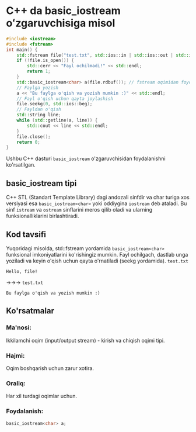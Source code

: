 # C++ da basic_iostream oʻzgaruvchisiga misol
```cpp
#include <iostream>
#include <fstream>
int main() {
    std::fstream file("test.txt", std::ios::in | std::ios::out | std::ios::trunc);
    if (!file.is_open()) {
        std::cerr << "Fayl ochilmadi!" << std::endl;
        return 1;
    }
    std::basic_iostream<char> a(file.rdbuf()); // fstream oqimidan foydalanish
    // Faylga yozish
    a << "Bu faylga o'qish va yozish mumkin :)" << std::endl;
    // Fayl o'qish uchun qayta joylashish
    file.seekg(0, std::ios::beg);
    // Fayldan o'qish
    std::string line;
    while (std::getline(a, line)) {
        std::cout << line << std::endl;
    }
    file.close();
    return 0;
}
```
Ushbu C++ dasturi `basic_iostream` o'zgaruvchisidan foydalanishni ko'rsatilgan.
## basic_iostream tipi
C++ STL (Standart Template Library) dagi andozali sinfdir va char turiga xos versiyasi esa `basic_iostream<char>` yoki oddiygina `iostream` deb ataladi. 
Bu sinf `istream` va `ostream` sinflarini meros qilib oladi va ularning funksionalliklarini birlashtiradi.
## Kod tavsifi
Yuqoridagi misolda, std::fstream yordamida `basic_iostream<char>` funksional imkoniyatlarini ko'rishingiz mumkin. 
Fayl ochilgach, dastlab unga yoziladi va keyin o'qish uchun qayta o'rnatiladi (seekg yordamida).
`test.txt`
```console
Hello, file!
```
->->->
`test.txt`
```console
Bu faylga o'qish va yozish mumkin :)
```
## Ko'rsatmalar
### Ma'nosi:
Ikkilamchi oqim (input/output stream) - kirish va chiqish oqimi tipi.
### Hajmi:
Oqim boshqarish uchun zarur xotira.
### Oraliq:
Har xil turdagi oqimlar uchun.
### Foydalanish:
```cpp
basic_iostream<char> a;
```
